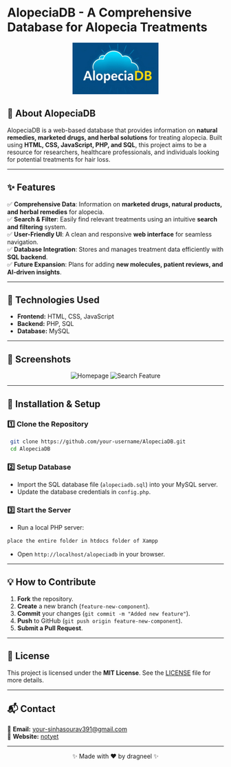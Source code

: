 # AlopeciaDB - A Comprehensive Database for Alopecia Treatments

<p align="center">
  <img src="final.png" alt="AlopeciaDB Logo" width="200">
</p>

## 🌿 About AlopeciaDB
AlopeciaDB is a web-based database that provides information on **natural remedies, marketed drugs, and herbal solutions** for treating alopecia. Built using **HTML, CSS, JavaScript, PHP, and SQL**, this project aims to be a resource for researchers, healthcare professionals, and individuals looking for potential treatments for hair loss.

---

## ✨ Features
✅ **Comprehensive Data**: Information on **marketed drugs, natural products, and herbal remedies** for alopecia.<br>
✅ **Search & Filter**: Easily find relevant treatments using an intuitive **search and filtering** system.<br>
✅ **User-Friendly UI**: A clean and responsive **web interface** for seamless navigation.<br>
✅ **Database Integration**: Stores and manages treatment data efficiently with **SQL backend**.<br>
✅ **Future Expansion**: Plans for adding **new molecules, patient reviews, and AI-driven insights**.<br>

---

## 🚀 Technologies Used
- **Frontend:** HTML, CSS, JavaScript
- **Backend:** PHP, SQL
- **Database:** MySQL

---

## 📸 Screenshots
<p align="center">
  <img src="https://your-image-url.com/screenshot1.png" alt="Homepage" width="600">
  <img src="https://your-image-url.com/screenshot2.png" alt="Search Feature" width="600">
</p>

---

## 📌 Installation & Setup
### 1️⃣ Clone the Repository
```sh
 git clone https://github.com/your-username/AlopeciaDB.git
 cd AlopeciaDB
```

### 2️⃣ Setup Database
- Import the SQL database file (`alopeciadb.sql`) into your MySQL server.
- Update the database credentials in `config.php`.

### 3️⃣ Start the Server
- Run a local PHP server:
```sh
place the entire folder in htdocs folder of Xampp
```
- Open `http://localhost/alopeciadb` in your browser.

---

## 💡 How to Contribute
1. **Fork** the repository.
2. **Create** a new branch (`feature-new-component`).
3. **Commit** your changes (`git commit -m "Added new feature"`).
4. **Push** to GitHub (`git push origin feature-new-component`).
5. **Submit a Pull Request**.

---

## 📜 License
This project is licensed under the **MIT License**. See the [LICENSE](LICENSE) file for more details.

---

## 📬 Contact
📧 **Email:** your-sinhasourav391@gmail.com<br>
🔗 **Website:** [notyet](https://your-website.com)

---

<p align="center">✨ Made with ❤️ by dragneel ✨</p>

